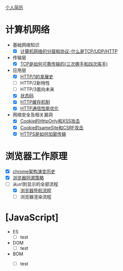 [个人简历](./Aboutme.md)

# 计算机网络
* 基础网络知识  
    * [x] [计算机网络的分层和协议-什么是TCP/UDP/HTTP](./1.计算机网络/TCPIP四层协议模型.md)
* 传输层
    * [x] [TCP是如何可靠传输的(三次握手和四次挥手)](./1.计算机网络/TCP和UDP的区别-TCP如何进行可靠传输？.md)
* 应用层
    * [x] [HTTP/1的发展史](./1.计算机网络/HTTP发展史.md)
    * [ ] HTTP/2新特性
    * [ ] HTTP/3面向未来
    * [x] [状态码](./1.计算机网络/状态码.md)
    * [x] [HTTP缓存机制](./1.计算机网络/HTTP缓存机制.md)
    * [x] [HTTP通信性能优化](./1.计算机网络/HTTP通信性能优化.md)
* 网络安全及相关漏洞
    * [x] [Cookie的HttpOnly和XSS攻击](./XSS攻击.md)
    * [x] [Cookie的sameSite和CSRF攻击](./CSRF攻击.md)
    * [x] [HTTPS是如何加密传输](./HTTPS安全性原理.md)
# 浏览器工作原理
* [x] [chrome架构演变历史](./2.浏览器工作原理/浏览器多进程架构的进化史.md)
* [x] [浏览器同源策略](./2.浏览器工作原理/同源策略.md)
* [ ] 从url到显示的全部流程
	* [x] [浏览器导航流程](./2.浏览器工作原理/URL导航流程.md)
	* [ ] 浏览器渲染流程
# [JavaScript]
* ES
    * [ ] test
* DOM
    * [ ] test
* BOM
    * [ ] test

